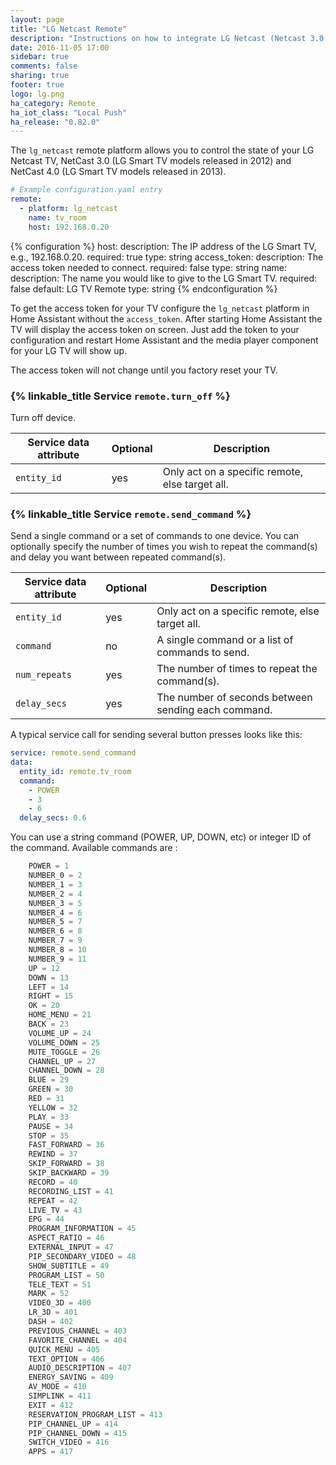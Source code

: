 ```yaml
---
layout: page
title: "LG Netcast Remote"
description: "Instructions on how to integrate LG Netcast (Netcast 3.0 & 4.0) remotes into Home Assistant."
date: 2016-11-05 17:00
sidebar: true
comments: false
sharing: true
footer: true
logo: lg.png
ha_category: Remote
ha_iot_class: "Local Push"
ha_release: "0.82.0"
---
```


The `lg_netcast` remote platform allows you to control the state of your LG Netcast TV, NetCast 3.0 (LG Smart TV models released in 2012) and NetCast 4.0 (LG Smart TV models released in 2013).


```yaml
# Example configuration.yaml entry
remote:
  - platform: lg_netcast
    name: tv_room
    host: 192.168.0.20
```

{% configuration %}
host:
  description: The IP address of the LG Smart TV, e.g., 192.168.0.20.
  required: true
  type: string
access_token:
  description: The access token needed to connect.
  required: false
  type: string
name:
  description: The name you would like to give to the LG Smart TV.
  required: false
  default: LG TV Remote
  type: string
{% endconfiguration %}

To get the access token for your TV configure the `lg_netcast` platform in Home Assistant without the `access_token`.
After starting Home Assistant the TV will display the access token on screen.
Just add the token to your configuration and restart Home Assistant and the media player component for your LG TV will show up.

<p class='note'>
The access token will not change until you factory reset your TV.
</p>

### {% linkable_title Service `remote.turn_off` %}

Turn off device.

| Service data attribute | Optional | Description |
| ---------------------- | -------- | ----------- |
| `entity_id`            |      yes | Only act on a specific remote, else target all.


### {% linkable_title Service `remote.send_command` %}

Send a single command or a set of commands to one device. You can optionally specify the number of times you wish to repeat the command(s) and delay you want between repeated command(s).

| Service data attribute | Optional | Description |
| ---------------------- | -------- | ----------- |
| `entity_id`            |      yes | Only act on a specific remote, else target all.
| `command`              |       no | A single command or a list of commands to send.
| `num_repeats`          |      yes | The number of times to repeat the command(s).
| `delay_secs`           |      yes | The number of seconds between sending each command.

A typical service call for sending several button presses looks like this:

```yaml
service: remote.send_command
data:
  entity_id: remote.tv_room
  command:
    - POWER
    - 3
    - 6
  delay_secs: 0.6
```

You can use a string command (POWER, UP, DOWN, etc) or integer ID of the command.
Available commands are :

```python
    POWER = 1
    NUMBER_0 = 2
    NUMBER_1 = 3
    NUMBER_2 = 4
    NUMBER_3 = 5
    NUMBER_4 = 6
    NUMBER_5 = 7
    NUMBER_6 = 8
    NUMBER_7 = 9
    NUMBER_8 = 10
    NUMBER_9 = 11
    UP = 12
    DOWN = 13
    LEFT = 14
    RIGHT = 15
    OK = 20
    HOME_MENU = 21
    BACK = 23
    VOLUME_UP = 24
    VOLUME_DOWN = 25
    MUTE_TOGGLE = 26
    CHANNEL_UP = 27
    CHANNEL_DOWN = 28
    BLUE = 29
    GREEN = 30
    RED = 31
    YELLOW = 32
    PLAY = 33
    PAUSE = 34
    STOP = 35
    FAST_FORWARD = 36
    REWIND = 37
    SKIP_FORWARD = 38
    SKIP_BACKWARD = 39
    RECORD = 40
    RECORDING_LIST = 41
    REPEAT = 42
    LIVE_TV = 43
    EPG = 44
    PROGRAM_INFORMATION = 45
    ASPECT_RATIO = 46
    EXTERNAL_INPUT = 47
    PIP_SECONDARY_VIDEO = 48
    SHOW_SUBTITLE = 49
    PROGRAM_LIST = 50
    TELE_TEXT = 51
    MARK = 52
    VIDEO_3D = 400
    LR_3D = 401
    DASH = 402
    PREVIOUS_CHANNEL = 403
    FAVORITE_CHANNEL = 404
    QUICK_MENU = 405
    TEXT_OPTION = 406
    AUDIO_DESCRIPTION = 407
    ENERGY_SAVING = 409
    AV_MODE = 410
    SIMPLINK = 411
    EXIT = 412
    RESERVATION_PROGRAM_LIST = 413
    PIP_CHANNEL_UP = 414
    PIP_CHANNEL_DOWN = 415
    SWITCH_VIDEO = 416
    APPS = 417
```


